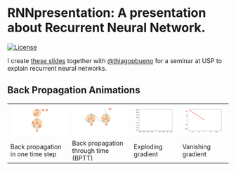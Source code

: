 # RNNpresentation: A presentation about Recurrent Neural Network.

[![License](gifs/cc-log.png)](https://github.com/felipessalvatore/RNNpresentation/blob/master/LICENSE)


I create [these slides](https://www.overleaf.com/read/vwnmhxghqjtk) together with [@thiagopbueno](http://thiagopbueno.github.io/) for a seminar at USP to explain recurrent neural networks.


## Back Propagation Animations

<table style="width:100%">
  <tr>
    <td><img src="/gifs/RnnBackprop.gif"></td>
    <td><img src="/gifs/BPTT.gif"></td>
    <td><img src="/gifs/exploding.gif"></td>
    <td><img src="/gifs/vanishing.gif"></td>
  </tr>
  <tr>
    <td>Back propagation in one time step</td>
    <td>Back propagation through time (BPTT)</td>
    <td>Exploding gradient</td>
    <td>Vanishing gradient</td>
  </tr>
</table>
